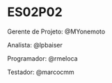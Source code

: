 # ES02P02

Gerente de Projeto: @MYonemoto 

Analista:  @lpbaiser

Programador: @rmeloca

Testador: @marcocmm
